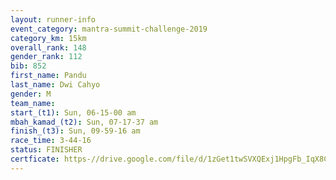 ```yaml
---
layout: runner-info 
event_category: mantra-summit-challenge-2019 
category_km: 15km 
overall_rank: 148
gender_rank: 112
bib: 852
first_name: Pandu
last_name: Dwi Cahyo
gender: M
team_name: 
start_(t1): Sun, 06-15-00 am
mbah_kamad_(t2): Sun, 07-17-37 am
finish_(t3): Sun, 09-59-16 am
race_time: 3-44-16
status: FINISHER
certficate: https-//drive.google.com/file/d/1zGet1twSVXQExj1HpgFb_IqX8CRvqGR2/view?usp=sharing
---
```

